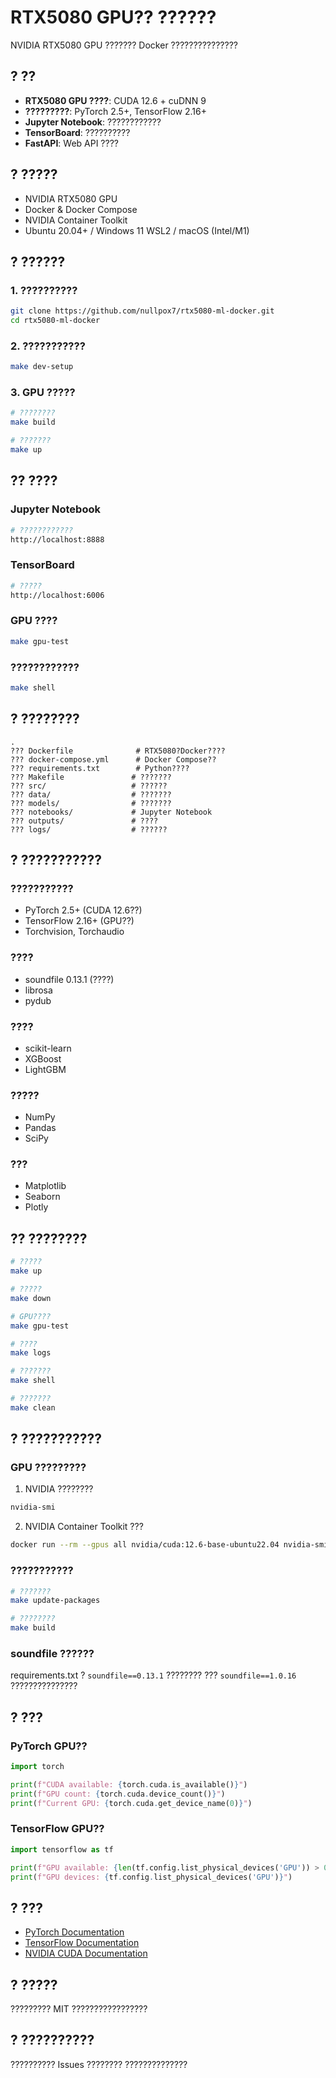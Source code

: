 # RTX5080 GPU?? ??????

NVIDIA RTX5080 GPU ??????? Docker ???????????????

## ? ??

- **RTX5080 GPU ????**: CUDA 12.6 + cuDNN 9
- **?????????**: PyTorch 2.5+, TensorFlow 2.16+
- **Jupyter Notebook**: ????????????
- **TensorBoard**: ??????????
- **FastAPI**: Web API ????

## ? ?????

- NVIDIA RTX5080 GPU
- Docker & Docker Compose
- NVIDIA Container Toolkit
- Ubuntu 20.04+ / Windows 11 WSL2 / macOS (Intel/M1)

## ? ??????

### 1. ??????????

```bash
git clone https://github.com/nullpox7/rtx5080-ml-docker.git
cd rtx5080-ml-docker
```

### 2. ???????????

```bash
make dev-setup
```

### 3. GPU ?????

```bash
# ????????
make build

# ???????
make up
```

## ?? ????

### Jupyter Notebook

```bash
# ????????????
http://localhost:8888
```

### TensorBoard

```bash
# ?????
http://localhost:6006
```

### GPU ????

```bash
make gpu-test
```

### ????????????

```bash
make shell
```

## ? ????????

```
.
??? Dockerfile              # RTX5080?Docker????
??? docker-compose.yml      # Docker Compose??
??? requirements.txt        # Python????
??? Makefile               # ???????
??? src/                   # ??????
??? data/                  # ???????
??? models/                # ???????
??? notebooks/             # Jupyter Notebook
??? outputs/               # ????
??? logs/                  # ??????
```

## ? ???????????

### ???????????
- PyTorch 2.5+ (CUDA 12.6??)
- TensorFlow 2.16+ (GPU??)
- Torchvision, Torchaudio

### ????
- soundfile 0.13.1 (????)
- librosa
- pydub

### ????
- scikit-learn
- XGBoost
- LightGBM

### ?????
- NumPy
- Pandas
- SciPy

### ???
- Matplotlib
- Seaborn
- Plotly

## ?? ????????

```bash
# ?????
make up

# ?????
make down

# GPU????
make gpu-test

# ????
make logs

# ???????
make shell

# ???????
make clean
```

## ? ???????????

### GPU ?????????

1. NVIDIA ????????
```bash
nvidia-smi
```

2. NVIDIA Container Toolkit ???
```bash
docker run --rm --gpus all nvidia/cuda:12.6-base-ubuntu22.04 nvidia-smi
```

### ???????????

```bash
# ???????
make update-packages

# ????????
make build
```

### soundfile ??????

requirements.txt ? `soundfile==0.13.1` ????????
??? `soundfile==1.0.16` ???????????????

## ? ???

### PyTorch GPU??

```python
import torch

print(f"CUDA available: {torch.cuda.is_available()}")
print(f"GPU count: {torch.cuda.device_count()}")
print(f"Current GPU: {torch.cuda.get_device_name(0)}")
```

### TensorFlow GPU??

```python
import tensorflow as tf

print(f"GPU available: {len(tf.config.list_physical_devices('GPU')) > 0}")
print(f"GPU devices: {tf.config.list_physical_devices('GPU')}")
```

## ? ???

- [PyTorch Documentation](https://pytorch.org/docs/)
- [TensorFlow Documentation](https://www.tensorflow.org/api_docs)
- [NVIDIA CUDA Documentation](https://docs.nvidia.com/cuda/)

## ? ?????

????????? MIT ?????????????????

## ? ??????????

?????????? Issues ????????
??????????????